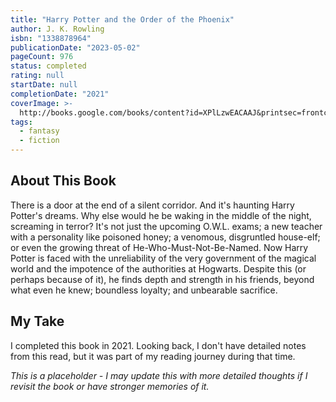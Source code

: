 ```yaml
---
title: "Harry Potter and the Order of the Phoenix"
author: J. K. Rowling
isbn: "1338878964"
publicationDate: "2023-05-02"
pageCount: 976
status: completed
rating: null
startDate: null
completionDate: "2021"
coverImage: >-
  http://books.google.com/books/content?id=XPlLzwEACAAJ&printsec=frontcover&img=1&zoom=1&source=gbs_api
tags:
  - fantasy
  - fiction
---
```


## About This Book

There is a door at the end of a silent corridor. And it's haunting Harry Potter's dreams. Why else would he be waking in the middle of the night, screaming in terror? It's not just the upcoming O.W.L. exams; a new teacher with a personality like poisoned honey; a venomous, disgruntled house-elf; or even the growing threat of He-Who-Must-Not-Be-Named. Now Harry Potter is faced with the unreliability of the very government of the magical world and the impotence of the authorities at Hogwarts. Despite this (or perhaps because of it), he finds depth and strength in his friends, beyond what even he knew; boundless loyalty; and unbearable sacrifice.

## My Take

I completed this book in 2021. Looking back, I don't have detailed notes from this read, but it was part of my reading journey during that time.

_This is a placeholder - I may update this with more detailed thoughts if I revisit the book or have stronger memories of it._
